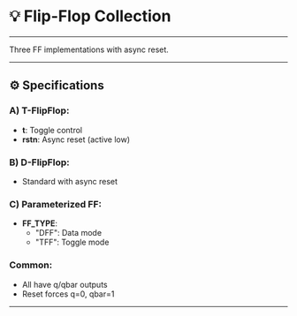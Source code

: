 # 💡 Flip-Flop Collection

---

Three FF implementations with async reset.

---

## ⚙️ Specifications

### A) T-FlipFlop:
- **t**: Toggle control
- **rstn**: Async reset (active low)

### B) D-FlipFlop:
- Standard with async reset

### C) Parameterized FF:
- **FF_TYPE**:
  - "DFF": Data mode
  - "TFF": Toggle mode

### Common:
- All have q/qbar outputs
- Reset forces q=0, qbar=1

---